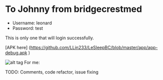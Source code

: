 # To Johnny from bridgecrestmed

* Username: leonard
* Password: test

This is only one that will login successfully.


[APK here] (https://github.com/LLin233/LeSleepBC/blob/master/app/app-debug.apk )

![alt tag]()
For me:

TODO: Comments, code refactor, issue fixing

